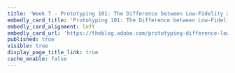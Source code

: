 ```yaml
---
title: 'Week 7 - Prototyping 101: The Difference between Low-Fidelity and High-Fidelity Prototypes and When to Use Each | Adobe Blog (1 of 2)'
embedly_card_title: 'Prototyping 101: The Difference between Low-Fidelity and High-Fidelity Prototypes and When to Use Each | Adobe Blog (11 minute read)'
embedly_card_alignment: left
embedly_card_url: 'https://theblog.adobe.com/prototyping-difference-low-fidelity-high-fidelity-prototypes-use/'
published: true
visible: true
display_page_title_link: true
cache_enable: false
---
```

